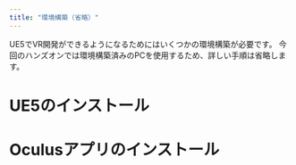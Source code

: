 ```yaml
---
title: "環境構築（省略）"
---
```

UE5でVR開発ができるようになるためにはいくつかの環境構築が必要です。
今回のハンズオンでは環境構築済みのPCを使用するため、詳しい手順は省略します。

# UE5のインストール


# Oculusアプリのインストール
